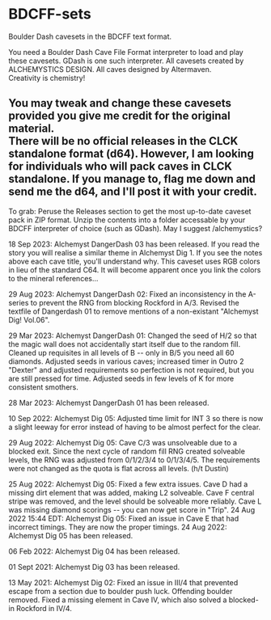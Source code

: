 # BDCFF-sets
Boulder Dash cavesets in the BDCFF text format.

You need a Boulder Dash Cave File Format interpreter to load and play these cavesets. GDash is one such interpreter. All cavesets created by ALCHEMYSTICS DESIGN. All caves designed by Altermaven.  
Creativity is chemistry!

You may tweak and change these cavesets provided you give me credit for the original material.  
There will be no official releases in the CLCK standalone format (d64). However, I am looking for individuals who will pack caves in CLCK standalone. If you manage to, flag me down and send me the d64, and I'll post it with your credit.  
---
To grab: Peruse the Releases section to get the most up-to-date caveset pack in ZIP format. Unzip the contents into a folder accessable by your BDCFF interpreter of choice (such as GDash). May I suggest /alchemystics?

18 Sep 2023: Alchemyst DangerDash 03 has been released. If you read the story you will realise a similar theme in Alchemyst Dig 1. If you see the notes above each cave title, you'll understand why. This caveset uses RGB colors in lieu of the standard C64. It will become apparent once you link the colors to the mineral references...

29 Aug 2023: Alchemyst DangerDash 02: Fixed an inconsistency in the A-series to prevent the RNG from blocking Rockford in A/3. Revised the textfile of Dangerdash 01 to remove mentions of a non-existant "Alchemyst Dig! Vol.06".

29 Mar 2023: Alchemyst DangerDash 01: Changed the seed of H/2 so that the magic wall does not accidentally start itself due to the random fill. Cleaned up requisites in all levels of B -- only in B/5 you need all 60 diamonds. Adjusted seeds in various caves; increased timer in Outro 2 "Dexter" and adjusted requirements so perfection is not required, but you are still pressed for time. Adjusted seeds in few levels of K for more consistent smothers.

28 Mar 2023: Alchemyst DangerDash 01 has been released.

10 Sep 2022: Alchemyst Dig 05: Adjusted time limit for INT 3 so there is now a slight leeway for error instead of having to be almost perfect for the clear.

29 Aug 2022: Alchemyst Dig 05: Cave C/3 was unsolveable due to a blocked exit. Since the next cycle of random fill RNG created solveable levels, the RNG was adjusted from 0/1/2/3/4 to 0/1/3/4/5. The requirements were not changed as the quota is flat across all levels. (h/t Dustin)

25 Aug 2022: Alchemyst Dig 05: Fixed a few extra issues. Cave D had a missing dirt element that was added, making L2 solveable. Cave F central stripe was removed, and the level should be solveable more reliably. Cave L was missing diamond scorings -- you can now get score in "Trip".
24 Aug 2022 15:44 EDT: Alchemyst Dig 05: Fixed an issue in Cave E that had incorrect timings. They are now the proper timings.
24 Aug 2022: Alchemyst Dig 05 has been released.

06 Feb 2022: Alchemyst Dig 04 has been released.

01 Sept 2021: Alchemyst Dig 03 has been released.

13 May 2021: Alchemyst Dig 02: Fixed an issue in III/4 that prevented escape from a section due to boulder push luck. Offending boulder removed. Fixed a missing element in Cave IV, which also solved a blocked-in Rockford in IV/4.
